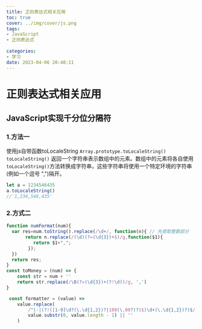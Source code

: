 ```yaml
---
title: 正则表达式相关应用
toc: true
cover: ../img/cover/js.png
tags:
- JavaScript
- 正则表达式
  
categories:
- 学习
date: 2023-04-06 20:40:11
---
```


# 正则表达式相关应用

## JavaScript实现千分位分隔符

### 1.方法一

使用js自带函数toLocaleString
`Array.prototype.toLocaleString()`
`toLocaleString()` 返回一个字符串表示数组中的元素。数组中的元素将各自使用`toLocaleString()`方法转换成字符串，这些字符串将使用一个特定环境的字符串(例如一个逗号 ",")隔开。
```js
let a = 1234546435
a.toLocaleString()
//'1,234,546,435'
```

### 2.方式二

```js
function numFormat(num){
  var res=num.toString().replace(/\d+/, function(n){ // 先提取整数部分
       return n.replace(/(\d)(?=(\d{3})+$)/g,function($1){
          return $1+",";
        });
  })
  return res;
}
const toMoney = (num) => {
    const str = num + ''
    return str.replace(/\B(?=(\d{3})+(?!\d))/g, ',')
}

 const formatter = (value) =>
    value.replace(
        /^(-|(?!([1-9]\d?(\.\d{1,2})?|100(\.00?)?)$)\d+(\.\d{1,2})?)$/,
        value.substr(0, value.length - 1) || ''
    )
```